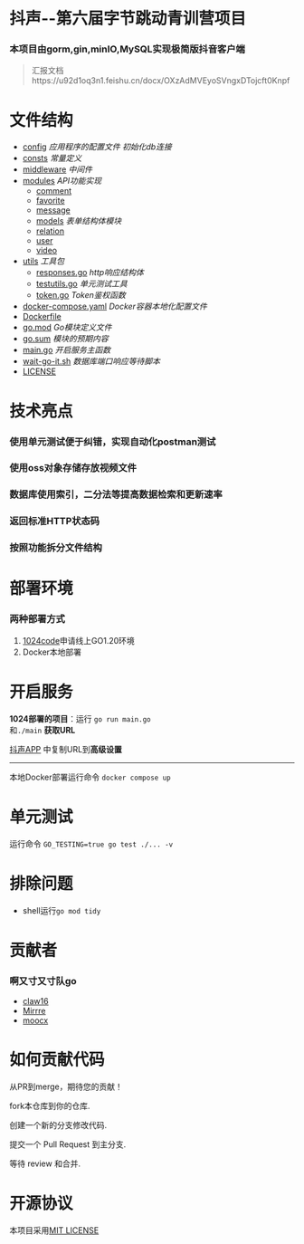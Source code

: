 # **抖声--第六届字节跳动青训营项目**


### 本项目由gorm,gin,minIO,MySQL实现极简版抖音客户端
>汇报文档https://u92d1oq3n1.feishu.cn/docx/OXzAdMVEyoSVngxDTojcft0Knpf

# 文件结构


- [config](config)             *应用程序的配置文件 初始化db连接*
- [consts](consts)  *常量定义*
- [middleware](middleware) *中间件*
- [modules](modules)   *API功能实现*
  - [comment](modules/comment) 
   -  [favorite](modules/favorite)   
   -  [message](modules/message) 
   - [models](modules/models) *表单结构体模块*
   - [relation](modules/relation)
   - [user](modules/user)
   - [video](modules/video)
- [utils](utils) *工具包*
   - [responses.go](utils/responses.go) *http响应结构体*
   - [testutils.go](utils/testutils.go)  *单元测试工具* 
   - [token.go](utils/token.go) *Token鉴权函数*
- [docker-compose.yaml](docker-compose.yaml) *Docker容器本地化配置文件*
- [Dockerfile](Dockerfile)
- [go.mod](go.mod) *Go模块定义文件*   
- [go.sum](go.sum)  *模块的预期内容*
- [main.go](main.go) *开启服务主函数*
- [wait-go-it.sh](wait-go-it.sh) *数据库端口响应等待脚本*
- [LICENSE](LICENSE.txt)
 
# 技术亮点
  ### 使用单元测试便于纠错，实现自动化postman测试
  ### 使用oss对象存储存放视频文件
  ### 数据库使用索引，二分法等提高数据检索和更新速率
  ### 返回标准HTTP状态码
  ### 按照功能拆分文件结构



# 部署环境
### 两种部署方式
 1. [1024code](https://1024code.com/)申请线上GO1.20环境
 2.  Docker本地部署

 

# 开启服务

 **1024部署的项目**：运行  `go run main.go`   
 和`./main` **获取URL** 
 
 [抖声APP](https://bytedance.feishu.cn/docs/doccnM9KkBAdyDhg8qaeGlIz7S7#) 中复制URL到**高级设置**
 
 ---
  本地Docker部署运行命令    `docker compose up `

# 单元测试

运行命令 `GO_TESTING=true go test ./... -v`

# 排除问题

-  shell运行`go mod tidy`

# 贡献者
### 啊又寸又寸队go
- [claw16](https://github.com/claw16)
- [Mirrre](https://github.com/Mirrre)
- [moocx](https://github.com/moocx)

# 如何贡献代码
从PR到merge，期待您的贡献！

fork本仓库到你的仓库.

创建一个新的分支修改代码.

提交一个 Pull Request 到主分支.

等待 review 和合并.
# 开源协议
本项目采用[MIT LICENSE](LICENSE.txt)
